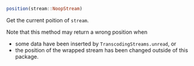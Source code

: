```julia
position(stream::NoopStream)
```

Get the current poition of `stream`.

Note that this method may return a wrong position when

  * some data have been inserted by `TranscodingStreams.unread`, or
  * the position of the wrapped stream has been changed outside of this package.
